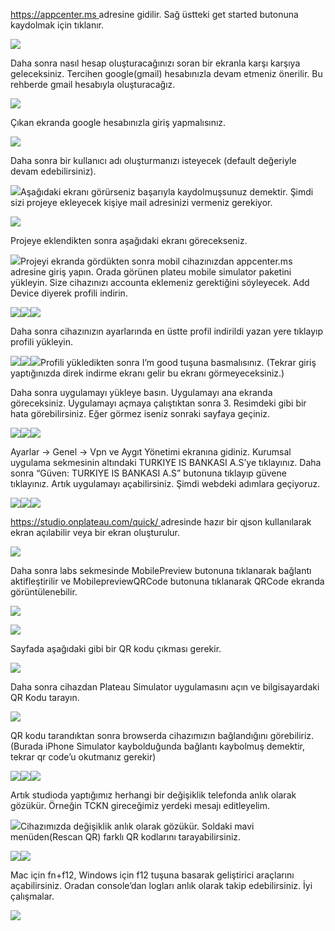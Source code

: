 [https://appcenter.ms ](https://appcenter.ms/)adresine gidilir. Sağ üstteki get started butonuna kaydolmak için tıklanır. 

![](Aspose.Words.a63954ac-0e64-4c8f-80e9-c958dc206b2b.001.jpeg)

Daha sonra nasıl hesap oluşturacağınızı soran bir ekranla karşı karşıya geleceksiniz. Tercihen google(gmail) hesabınızla devam etmeniz önerilir. Bu rehberde gmail hesabıyla oluşturacağız. 

![](Aspose.Words.a63954ac-0e64-4c8f-80e9-c958dc206b2b.002.jpeg)

Çıkan ekranda google hesabınızla giriş yapmalısınız. 

![](Aspose.Words.a63954ac-0e64-4c8f-80e9-c958dc206b2b.003.jpeg)

Daha sonra bir kullanıcı adı oluşturmanızı isteyecek (default değeriyle devam edebilirsiniz). 

![](Aspose.Words.a63954ac-0e64-4c8f-80e9-c958dc206b2b.004.jpeg)Aşağıdaki ekranı görürseniz başarıyla kaydolmuşsunuz demektir. Şimdi sizi projeye ekleyecek kişiye mail adresinizi vermeniz gerekiyor. 

![](Aspose.Words.a63954ac-0e64-4c8f-80e9-c958dc206b2b.005.jpeg)

Projeye eklendikten sonra aşağıdaki ekranı görecekseniz. 

![](Aspose.Words.a63954ac-0e64-4c8f-80e9-c958dc206b2b.006.jpeg)Projeyi ekranda gördükten sonra mobil cihazınızdan appcenter.ms adresine giriş yapın. Orada görünen plateu mobile simulator paketini yükleyin. Size cihazınızı accounta eklemeniz gerektiğini söyleyecek. Add Device diyerek profili indirin. 

![](Aspose.Words.a63954ac-0e64-4c8f-80e9-c958dc206b2b.007.jpeg)![](Aspose.Words.a63954ac-0e64-4c8f-80e9-c958dc206b2b.008.jpeg)![](Aspose.Words.a63954ac-0e64-4c8f-80e9-c958dc206b2b.009.jpeg)

Daha sonra cihazınızın ayarlarında en üstte profil indirildi yazan yere tıklayıp profili yükleyin. 

![](Aspose.Words.a63954ac-0e64-4c8f-80e9-c958dc206b2b.010.jpeg)![](Aspose.Words.a63954ac-0e64-4c8f-80e9-c958dc206b2b.011.jpeg)![](Aspose.Words.a63954ac-0e64-4c8f-80e9-c958dc206b2b.012.jpeg)Profili yükledikten sonra I’m good tuşuna basmalısınız. (Tekrar giriş yaptığınızda direk indirme ekranı gelir bu ekranı görmeyeceksiniz.)  

Daha sonra uygulamayı yükleye basın. Uygulamayı ana ekranda göreceksiniz. Uygulamayı açmaya çalıştıktan sonra 3. Resimdeki gibi bir hata görebilirsiniz. Eğer görmez iseniz sonraki sayfaya geçiniz. 

![](Aspose.Words.a63954ac-0e64-4c8f-80e9-c958dc206b2b.013.jpeg)![](Aspose.Words.a63954ac-0e64-4c8f-80e9-c958dc206b2b.014.jpeg)![](Aspose.Words.a63954ac-0e64-4c8f-80e9-c958dc206b2b.015.jpeg)

Ayarlar -> Genel -> Vpn ve Aygıt Yönetimi ekranına gidiniz. Kurumsal uygulama sekmesinin altındaki TURKIYE IS BANKASI A.S’ye tıklayınız. Daha sonra “Güven: TURKIYE IS BANKASI A.S” butonuna tıklayıp güvene tıklayınız. Artık uygulamayı açabilirsiniz. Şimdi webdeki adımlara geçiyoruz. 

![](Aspose.Words.a63954ac-0e64-4c8f-80e9-c958dc206b2b.016.jpeg)![](Aspose.Words.a63954ac-0e64-4c8f-80e9-c958dc206b2b.017.jpeg)![](Aspose.Words.a63954ac-0e64-4c8f-80e9-c958dc206b2b.018.jpeg)

[https://studio.onplateau.com/quick/ ](https://studio.onplateau.com/quick/)adresinde hazır bir qjson kullanılarak ekran açılabilir veya bir ekran oluşturulur. 

![](Aspose.Words.a63954ac-0e64-4c8f-80e9-c958dc206b2b.019.jpeg)

Daha sonra labs sekmesinde MobilePreview butonuna tıklanarak bağlantı aktifleştirilir ve MobilepreviewQRCode butonuna tıklanarak QRCode ekranda görüntülenebilir. 

![](Aspose.Words.a63954ac-0e64-4c8f-80e9-c958dc206b2b.020.jpeg)

![](Aspose.Words.a63954ac-0e64-4c8f-80e9-c958dc206b2b.021.jpeg)

Sayfada aşağıdaki gibi bir QR kodu çıkması gerekir. 

![](Aspose.Words.a63954ac-0e64-4c8f-80e9-c958dc206b2b.022.jpeg)

Daha sonra cihazdan Plateau Simulator uygulamasını açın ve bilgisayardaki QR Kodu tarayın. 

![](Aspose.Words.a63954ac-0e64-4c8f-80e9-c958dc206b2b.023.jpeg)

QR kodu tarandıktan sonra browserda cihazımızın bağlandığını görebiliriz. (Burada iPhone Simulator kaybolduğunda bağlantı kaybolmuş demektir, tekrar qr code’u okutmanız gerekir)  

![](Aspose.Words.a63954ac-0e64-4c8f-80e9-c958dc206b2b.024.jpeg)![](Aspose.Words.a63954ac-0e64-4c8f-80e9-c958dc206b2b.025.jpeg)![](Aspose.Words.a63954ac-0e64-4c8f-80e9-c958dc206b2b.026.png)

Artık studioda yaptığımız herhangi bir değişiklik telefonda anlık olarak gözükür. Örneğin TCKN gireceğimiz yerdeki mesajı editleyelim. 

![](Aspose.Words.a63954ac-0e64-4c8f-80e9-c958dc206b2b.027.jpeg)Cihazımızda değişiklik anlık olarak gözükür. Soldaki mavi menüden(Rescan QR) farklı QR kodlarını tarayabilirsiniz. 

![](Aspose.Words.a63954ac-0e64-4c8f-80e9-c958dc206b2b.028.jpeg)![](Aspose.Words.a63954ac-0e64-4c8f-80e9-c958dc206b2b.029.jpeg)

Mac için fn+f12, Windows için f12 tuşuna basarak geliştirici araçlarını açabilirsiniz. Oradan console’dan logları anlık olarak takip edebilirsiniz. İyi çalışmalar. 

![](Aspose.Words.a63954ac-0e64-4c8f-80e9-c958dc206b2b.030.jpeg)
